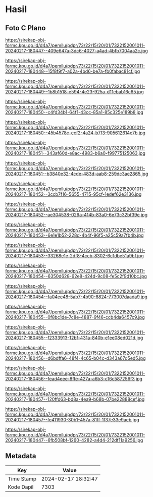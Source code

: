 # Hasil

## Foto C Plano

https://sirekap-obj-formc.kpu.go.id/d4a7/pemilu/pdpr/73/22/15/20/01/7322152001011-20240217-180447--409e647a-3dc6-4027-a4ad-4bfb7004aa2c.jpg

https://sirekap-obj-formc.kpu.go.id/d4a7/pemilu/pdpr/73/22/15/20/01/7322152001011-20240217-180448--15f8f9f7-a02a-4bd6-be7a-fb0fabac81cf.jpg

https://sirekap-obj-formc.kpu.go.id/d4a7/pemilu/pdpr/73/22/15/20/01/7322152001011-20240217-180449--1b8b1518-e594-4e23-925a-d11ebab16c65.jpg

https://sirekap-obj-formc.kpu.go.id/d4a7/pemilu/pdpr/73/22/15/20/01/7322152001011-20240217-180450--c4fd34b1-64f1-43cc-85a1-85c325e189b8.jpg

https://sirekap-obj-formc.kpu.go.id/d4a7/pemilu/pdpr/73/22/15/20/01/7322152001011-20240217-180450--45b4578c-ecf2-4a24-b7f3-905612614e7b.jpg

https://sirekap-obj-formc.kpu.go.id/d4a7/pemilu/pdpr/73/22/15/20/01/7322152001011-20240217-180451--343af60d-e8ac-4983-b6a0-f99775125063.jpg

https://sirekap-obj-formc.kpu.go.id/d4a7/pemilu/pdpr/73/22/15/20/01/7322152001011-20240217-180451--b3840e32-4cde-483d-aab8-259dc3ae2865.jpg

https://sirekap-obj-formc.kpu.go.id/d4a7/pemilu/pdpr/73/22/15/20/01/7322152001011-20240217-180452--3ccb7f16-5655-4715-95cf-1edef62e3136.jpg

https://sirekap-obj-formc.kpu.go.id/d4a7/pemilu/pdpr/73/22/15/20/01/7322152001011-20240217-180452--ae304538-029a-414b-83a0-6e73c32bf39e.jpg

https://sirekap-obj-formc.kpu.go.id/d4a7/pemilu/pdpr/73/22/15/20/01/7322152001011-20240217-180453--6e1e1b52-228d-4b4f-96f5-a25c59a7fb4b.jpg

https://sirekap-obj-formc.kpu.go.id/d4a7/pemilu/pdpr/73/22/15/20/01/7322152001011-20240217-180453--33268e1e-2df8-4ccb-8302-6c1dbe51a9bf.jpg

https://sirekap-obj-formc.kpu.go.id/d4a7/pemilu/pdpr/73/22/15/20/01/7322152001011-20240217-180454--6350d628-62e8-424d-9c08-fe5c2f9d10bc.jpg

https://sirekap-obj-formc.kpu.go.id/d4a7/pemilu/pdpr/73/22/15/20/01/7322152001011-20240217-180454--fa04ee48-5ab7-4b90-8824-773007daada9.jpg

https://sirekap-obj-formc.kpu.go.id/d4a7/pemilu/pdpr/73/22/15/20/01/7322152001011-20240217-180455--0f8bc1de-7c8e-4887-9f46-ccb4da6457c9.jpg

https://sirekap-obj-formc.kpu.go.id/d4a7/pemilu/pdpr/73/22/15/20/01/7322152001011-20240217-180455--f2333913-12bf-431a-840b-e1ee08ed021d.jpg

https://sirekap-obj-formc.kpu.go.id/d4a7/pemilu/pdpr/73/22/15/20/01/7322152001011-20240217-180456--d6bdffa6-48f4-4c65-b04c-d343a67d5ed5.jpg

https://sirekap-obj-formc.kpu.go.id/d4a7/pemilu/pdpr/73/22/15/20/01/7322152001011-20240217-180456--fead4eee-8ffe-427a-a6b3-c16c587256f3.jpg

https://sirekap-obj-formc.kpu.go.id/d4a7/pemilu/pdpr/73/22/15/20/01/7322152001011-20240217-180457--120ffd63-bd8a-4ea9-b68b-07be22888cef.jpg

https://sirekap-obj-formc.kpu.go.id/d4a7/pemilu/pdpr/73/22/15/20/01/7322152001011-20240217-180457--fe411930-30b1-457a-81ff-1f37e33e9aeb.jpg

https://sirekap-obj-formc.kpu.go.id/d4a7/pemilu/pdpr/73/22/15/20/01/7322152001011-20240217-180447--6fb508bf-1260-4282-a4d4-212df11a9256.jpg


## Metadata

| Key        | Value               |
| ---------- | ------------------- |
| Time Stamp | 2024-02-17 18:32:47 |
| Kode Dapil | 7303                |



